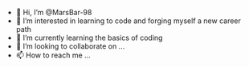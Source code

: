 - 👋 Hi, I’m @MarsBar-98
- 👀 I’m interested in learning to code and forging myself a new career path
- 🌱 I’m currently learning the basics of coding
- 💞️ I’m looking to collaborate on ...
- 📫 How to reach me ...

<!---
MarsBar-98/MarsBar-98 is a ✨ special ✨ repository because its `README.md` (this file) appears on your GitHub profile.
You can click the Preview link to take a look at your changes.
--->
